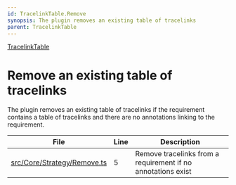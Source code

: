 ```yaml
---
id: TracelinkTable.Remove
synopsis: The plugin removes an existing table of tracelinks
parent: TracelinkTable
---
```


<div class="tracey tracey-plugin-breadcrumbs">

[TracelinkTable](../TracelinkTable.md "TracelinkTable")

</div>

# Remove an existing table of tracelinks

The plugin removes an existing table of tracelinks if the requirement contains a table of tracelinks and there are no annotations linking to the requirement.

<div class="tracey tracey-plugin-tracelinktable">

| File                                                                                                 | Line | Description                                                  |
| ---------------------------------------------------------------------------------------------------- | ---- | ------------------------------------------------------------ |
| [src/Core/Strategy/Remove.ts](../../../src/Core/Strategy/Remove.ts#L5 "src/Core/Strategy/Remove.ts") | 5    | Remove tracelinks from a requirement if no annotations exist |

</div>
